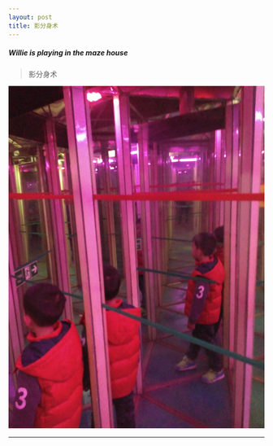 ```yaml
---
layout: post
title: 影分身术
---
```


##### Willie is playing in the maze house
> 影分身术

![image description](/asset/maze_20160402.jpg)

---



